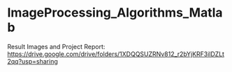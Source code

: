 # ImageProcessing_Algorithms_Matlab

Result Images and Project Report:
https://drive.google.com/drive/folders/1XDQQSUZRNv812_r2bYjKRF3ilDZLt2qq?usp=sharing
